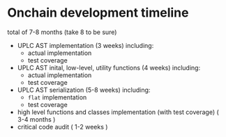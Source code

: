 # Onchain development timeline

total of 7-8 months (take 8 to be sure)

- UPLC AST implementation (3 weeks)
  including:
  - actual implementation
  - test coverage
- UPLC AST inital, low-level, utility functions (4 weeks)
  including:
  - actual implementation
  - test coverage
- UPLC AST serialization (5-8 weeks)
  including:
  - ```flat``` implementation
  - test coverage
- high level functions and classes implementation (with test coverage) ( 3-4 months )
- critical code audit ( 1-2 weeks )

